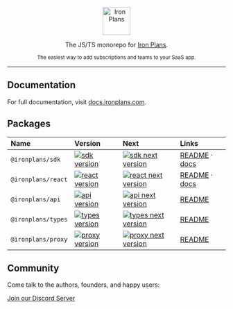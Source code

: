<div align="center">
  <a href="https://www.ironplans.com">
    <img alt="Iron Plans"  height="64px" src="https://assets.website-files.com/612e59db2f27256d7d2fb18b/613117cb00ac4a3a5447019f_ironplans.svg">
  </a>
  <p>The JS/TS monorepo for <a href="https://www.ironplans.com">Iron Plans</a>.</p>
  <sub>The easiest way to add subscriptions and teams to your SaaS app.</sub>
</div>

---

## Documentation

For full documentation, visit [docs.ironplans.com](https://docs.ironnplans.com).

## Packages

| Name               | Version                                                                                            | Next                                                                                              | Links                                                                                           |
| :----------------- | :------------------------------------------------------------------------------------------------- | :------------------------------------------------------------------------------------------------ | :---------------------------------------------------------------------------------------------- |
| `@ironplans/sdk`   | [![sdk version](https://img.shields.io/npm/v/@ironplans/sdk.svg?style=flat&color=blue)][sdk]       | [![sdk next version](https://img.shields.io/npm/v/@ironplans/sdk/next.svg?style=flat)][sdk]       | [README](./packages/sdk/README.md) &middot; [docs](https://docs.ironplans.com/usage/javascript) |
| `@ironplans/react` | [![react version](https://img.shields.io/npm/v/@ironplans/react.svg?style=flat&color=blue)][react] | [![react next version](https://img.shields.io/npm/v/@ironplans/react/next.svg?style=flat)][react] | [README](./packages/react/README.md) &middot; [docs](https://docs.ironplans.com/usage/react)    |
| `@ironplans/api`   | [![api version](https://img.shields.io/npm/v/@ironplans/api.svg?style=flat&color=blue)][api]       | [![api next version](https://img.shields.io/npm/v/@ironplans/api/next.svg?style=flat)][api]       | [README](./packages/api/README.md)                                                              |
| `@ironplans/types` | [![types version](https://img.shields.io/npm/v/@ironplans/types.svg?style=flat&color=blue)][types] | [![types next version](https://img.shields.io/npm/v/@ironplans/types/next.svg?style=flat)][types] | [README](./packages/types/README.md)                                                            |
| `@ironplans/proxy` | [![proxy version](https://img.shields.io/npm/v/@ironplans/proxy.svg?style=flat&color=blue)][proxy] | [![proxy next version](https://img.shields.io/npm/v/@ironplans/proxy/next.svg?style=flat)][proxy] | [README](./packages/proxy/README.md)                                                            |

## Community

Come talk to the authors, founders, and happy users:

[Join our Discord Server](https://discord.gg/UXPTJRWvjA)

[sdk]: https://www.npmjs.com/package/@ironplans/sdk
[react]: https://www.npmjs.com/package/@ironplans/react
[proxy]: https://www.npmjs.com/package/@ironplans/proxy
[api]: https://www.npmjs.com/package/@ironplans/api
[types]: https://www.npmjs.com/package/@ironplans/types
